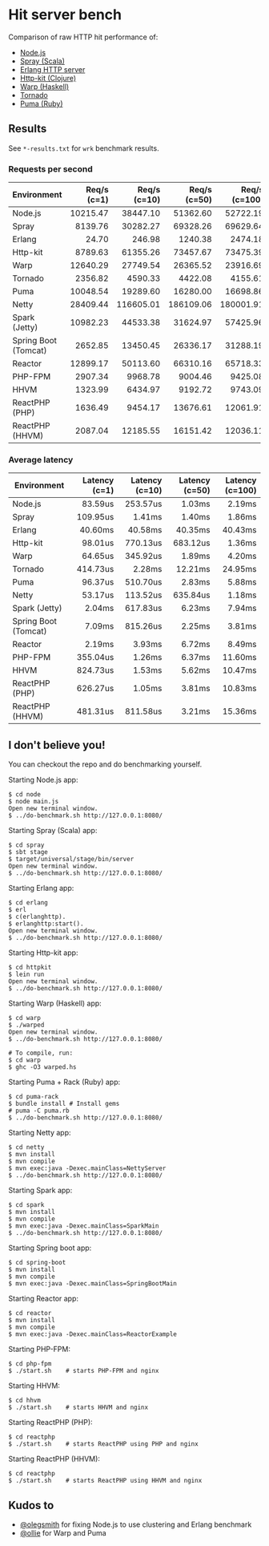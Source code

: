 # Hit server bench

Comparison of raw HTTP hit performance of:

- [Node.js](http://nodejs.org)
- [Spray (Scala)](http://spray.io)
- [Erlang HTTP server](http://erlang.org/doc/apps/inets/http_server.html)
- [Http-kit (Clojure)](http://http-kit.org/index.html)
- [Warp (Haskell)](http://hackage.haskell.org/package/warp)
- [Tornado](http://www.tornadoweb.org/en/stable/)
- [Puma (Ruby)](http://puma.io/)

## Results

See `*-results.txt` for `wrk` benchmark results.

### Requests per second

| Environment          | Req/s (c=1) | Req/s (c=10) | Req/s (c=50) | Req/s (c=100) |
|----------------------|------------:|-------------:|-------------:|--------------:|
| Node.js              |    10215.47 |     38447.10 |     51362.60 |      52722.19 |
| Spray                |     8139.76 |     30282.27 |     69328.26 |      69629.64 |
| Erlang               |       24.70 |       246.98 |      1240.38 |       2474.18 |
| Http-kit             |     8789.63 |     61355.26 |     73457.67 |      73475.39 |
| Warp                 |    12640.29 |     27749.54 |     26365.52 |      23916.69 |
| Tornado              |     2356.82 |      4590.33 |      4422.08 |       4155.61 |
| Puma                 |    10048.54 |     19289.60 |     16280.00 |      16698.86 |
| Netty                |    28409.44 |    116605.01 |    186109.06 |     180001.91 |
| Spark (Jetty)        |    10982.23 |     44533.38 |     31624.97 |      57425.96 |
| Spring Boot (Tomcat) |     2652.85 |     13450.45 |     26336.17 |      31288.19 |
| Reactor              |    12899.17 |     50113.60 |     66310.16 |      65718.33 |
| PHP-FPM              |     2907.34 |      9968.78 |      9004.46 |       9425.08 |
| HHVM                 |     1323.99 |      6434.97 |      9192.72 |       9743.09 |
| ReactPHP (PHP)       |     1636.49 |      9454.17 |     13676.61 |      12061.91 |
| ReactPHP (HHVM)      |     2087.04 |     12185.55 |     16151.42 |      12036.11 |


### Average latency

| Environment          | Latency (c=1) | Latency (c=10) | Latency (c=50) | Latency (c=100) |
|----------------------|--------------:|---------------:|---------------:|----------------:|
| Node.js              |       83.59us |       253.57us |         1.03ms |          2.19ms |
| Spray                |      109.95us |         1.41ms |         1.40ms |          1.86ms |
| Erlang               |       40.60ms |        40.58ms |        40.35ms |         40.43ms |
| Http-kit             |       98.01us |       770.13us |       683.12us |          1.36ms |
| Warp                 |       64.65us |       345.92us |         1.89ms |          4.20ms |
| Tornado              |      414.73us |         2.28ms |        12.21ms |         24.95ms |
| Puma                 |       96.37us |       510.70us |         2.83ms |          5.88ms |
| Netty                |       53.17us |       113.52us |       635.84us |          1.18ms |
| Spark (Jetty)        |        2.04ms |       617.83us |         6.23ms |          7.94ms |
| Spring Boot (Tomcat) |        7.09ms |       815.26us |         2.25ms |          3.81ms |
| Reactor              |        2.19ms |         3.93ms |         6.72ms |          8.49ms |
| PHP-FPM              |      355.04us |         1.26ms |         6.37ms |         11.60ms |
| HHVM                 |      824.73us |         1.53ms |         5.62ms |         10.47ms |
| ReactPHP (PHP)       |      626.27us |         1.05ms |         3.81ms |         10.83ms |
| ReactPHP (HHVM)      |      481.31us |       811.58us |         3.21ms |         15.36ms |


## I don't believe you!

You can checkout the repo and do benchmarking yourself.

Starting Node.js app:

    $ cd node
    $ node main.js
    Open new terminal window.
    $ ../do-benchmark.sh http://127.0.0.1:8080/

Starting Spray (Scala) app:

    $ cd spray
    $ sbt stage
    $ target/universal/stage/bin/server
    Open new terminal window.
    $ ../do-benchmark.sh http://127.0.0.1:8080/

Starting Erlang app:

    $ cd erlang
    $ erl
    $ c(erlanghttp).
    $ erlanghttp:start().
    Open new terminal window.
    $ ../do-benchmark.sh http://127.0.0.1:8080/

Starting Http-kit app:

    $ cd httpkit
    $ lein run
    Open new terminal window.
    $ ../do-benchmark.sh http://127.0.0.1:8080/

Starting Warp (Haskell) app:

    $ cd warp
    $ ./warped
    Open new terminal window.
    $ ../do-benchmark.sh http://127.0.0.1:8080/

    # To compile, run:
    $ cd warp
    $ ghc -O3 warped.hs

Starting Puma + Rack (Ruby) app:

    $ cd puma-rack
    $ bundle install # Install gems
    # puma -C puma.rb
    $ ../do-benchmark.sh http://127.0.0.1:8080/

Starting Netty app:

    $ cd netty
    $ mvn install
    $ mvn compile
    $ mvn exec:java -Dexec.mainClass=NettyServer
    $ ../do-benchmark.sh http://127.0.0.1:8080/

Starting Spark app:

    $ cd spark
    $ mvn install
    $ mvn compile
    $ mvn exec:java -Dexec.mainClass=SparkMain
    $ ../do-benchmark.sh http://127.0.0.1:8080/

Starting Spring boot app:

    $ cd spring-boot
    $ mvn install
    $ mvn compile
    $ mvn exec:java -Dexec.mainClass=SpringBootMain

Starting Reactor app:

    $ cd reactor
    $ mvn install
    $ mvn compile
    $ mvn exec:java -Dexec.mainClass=ReactorExample

Starting PHP-FPM:

    $ cd php-fpm
    $ ./start.sh    # starts PHP-FPM and nginx

Starting HHVM:

    $ cd hhvm
    $ ./start.sh    # starts HHVM and nginx

Starting ReactPHP (PHP):

    $ cd reactphp
    $ ./start.sh    # starts ReactPHP using PHP and nginx

Starting ReactPHP (HHVM):

    $ cd reactphp
    $ ./start.sh    # starts ReactPHP using HHVM and nginx

## Kudos to

- [@olegsmith](https://github.com/olegsmith) for fixing Node.js to use clustering and Erlang benchmark
- [@ollie](https://github.com/ollie) for Warp and Puma
